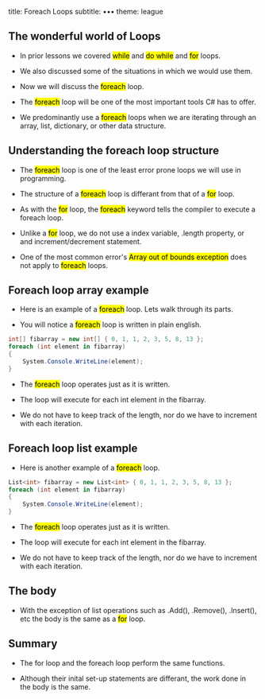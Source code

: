 title: Foreach Loops
subtitle: •••
theme: league

## The wonderful world of Loops

- In prior lessons we covered <mark>while</mark> and <mark>do while</mark> and <mark>for</mark> loops.

- We also discussed some of the situations in which we would use them.

- Now we will discuss the <mark>foreach</mark> loop.

- The <mark>foreach</mark> loop will be one of the most important tools C# has to offer.

- We predominantly use a <mark>foreach</mark> loops when we are iterating through an array, list, dictionary, or other data structure.

## Understanding the foreach loop structure

- The <mark>foreach</mark> loop is one of the least error prone loops we will use in programming.

- The structure of a <mark>foreach</mark> loop is differant from that of a <mark>for</mark> loop.

- As with the <mark>for</mark> loop, the <mark>foreach</mark> keyword tells the compiler to execute a foreach loop.

- Unlike a <mark>for</mark> loop, we do not use a index variable, .length property, or and increment/decrement statement.

- One of the most common error's <mark>Array out of bounds exception</mark> does not apply to <mark>foreach</mark> loops.

## Foreach loop array example

- Here is an example of a <mark>foreach</mark> loop. Lets walk through its parts.

- You will notice a <mark>foreach</mark> loop is written in plain english.

```C#
int[] fibarray = new int[] { 0, 1, 1, 2, 3, 5, 8, 13 };
foreach (int element in fibarray)
{
    System.Console.WriteLine(element);
}
````
- The <mark>foreach</mark> loop operates just as it is written.

- The loop will execute for each int element in the fibarray.

- We do not have to keep track of the length, nor do we have to increment with each iteration.


## Foreach loop list example

- Here is another example of a <mark>foreach</mark> loop. 

```C#
List<int> fibarray = new List<int> { 0, 1, 1, 2, 3, 5, 8, 13 };
foreach (int element in fibarray)
{
    System.Console.WriteLine(element);
}
````
- The <mark>foreach</mark> loop operates just as it is written.

- The loop will execute for each int element in the fibarray.

- We do not have to keep track of the length, nor do we have to increment with each iteration.

## The body

- With the exception of list operations such as .Add(), .Remove(), .Insert(), etc the body is the same as a <mark>for</mark> loop.

## Summary

- The for loop and the foreach loop perform the same functions.

- Although their inital set-up statements are differant, the work done in the body is the same.

<style type="text/css">
.img:hover  {
        transform: scale(1.5);
        box-shadow: 0 0 10px rgba(0, 0, 0, 0.5);
    }
</style>